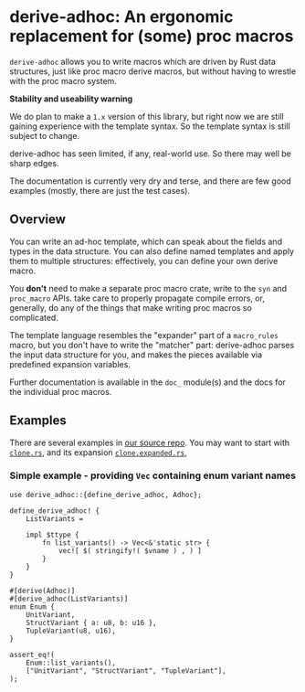 # derive-adhoc: An ergonomic replacement for (some) proc macros

`derive-adhoc` allows you to write macros which are driven
by Rust data structures, just like proc macro derive macros,
but without having to wrestle with the proc macro system.

**Stability and useability warning**

We do plan to make a `1.x` version of this library,
but right now we are still gaining experience with the template syntax.
So the template syntax is still subject to change.

derive-adhoc has seen limited, if any, real-world use.
So there may well be sharp edges.

The documentation is currently very dry and terse,
and there are few good examples
(mostly, there are just the test cases).

## Overview

You can write an ad-hoc template,
which can speak about the fields and types in the data structure.
You can also define named templates and apply them to multiple structures:
effectively, you can define your own derive macro.

You **don't** need to make a separate proc macro crate,
write to the `syn` and `proc_macro` APIs.
take care to properly propagate compile errors,
or, generally, do any of the things that
make writing proc macros so complicated.

The template language resembles the "expander" part
of a `macro_rules` macro,
but you don't have to write the "matcher" part:
derive-adhoc parses the input data structure for you,
and makes the pieces available via predefined expansion variables.

Further documentation is available in the `doc_` module(s)
and the docs for the individual proc macros.

## Examples

There are several examples in
[our source repo](https://gitlab.torproject.org/Diziet/rust-derive-adhoc/-/tree/main/tests/expand).
You may want to start with
[`clone.rs`](https://gitlab.torproject.org/Diziet/rust-derive-adhoc/-/blob/main/tests/expand/clone.rs),
and its expansion
[`clone.expanded.rs`](https://gitlab.torproject.org/Diziet/rust-derive-adhoc/-/blob/main/tests/expand/clone.expanded.rs),

### Simple example - providing `Vec` containing enum variant names

```
use derive_adhoc::{define_derive_adhoc, Adhoc};

define_derive_adhoc! {
    ListVariants =

    impl $ttype {
        fn list_variants() -> Vec<&'static str> {
            vec![ $( stringify!( $vname ) , ) ]
        }
    }
}

#[derive(Adhoc)]
#[derive_adhoc(ListVariants)]
enum Enum {
    UnitVariant,
    StructVariant { a: u8, b: u16 },
    TupleVariant(u8, u16),
}

assert_eq!(
    Enum::list_variants(),
    ["UnitVariant", "StructVariant", "TupleVariant"],
);
```
